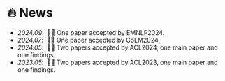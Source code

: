 # 🔥 News
- *2024.09*: &nbsp;🎉🎉 One paper accepted by EMNLP2024.
- *2024.07*: &nbsp;🎉🎉 One paper accepted by CoLM2024. 
- *2024.05*: &nbsp;🎉🎉 Two papers accepted by ACL2024, one main paper and one findings.
- *2023.05*: &nbsp;🎉🎉 Two papers accepted by ACL2023, one main paper and one findings.